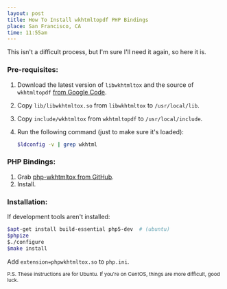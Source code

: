 ```yaml
--- 
layout: post
title: How To Install wkhtmltopdf PHP Bindings
place: San Francisco, CA
time: 11:55am
---
```


This isn't a difficult process, but I'm sure I'll need it again, so here it is.

### Pre-requisites:
1. Download the latest version of `libwkhtmltox` and the source of `wkhtmltopdf` [from Google Code](http://code.google.com/p/wkhtmltopdf/downloads/list).
2. Copy `lib/libwkhtmltox.so` from `libwkhtmltox` to `/usr/local/lib`.
3. Copy `include/wkhtmltox` from `wkhtmltopdf` to `/usr/local/include`.
4. Run the following command (just to make sure it's loaded):

    ```sh
    $ldconfig -v | grep wkhtml
    ```

### PHP Bindings:
1. Grab [php-wkhtmltox from GitHub](https://github.com/mreiferson/php-wkhtmltox).
2. Install.

### Installation:

If development tools aren't installed:

```sh
$apt-get install build-essential php5-dev  # (ubuntu)
$phpize
$./configure
$make install
```

Add `extension=phpwkhtmltox.so` to `php.ini`.

<small>P.S. These instructions are for Ubuntu. If you're on CentOS, things are more difficult, good luck.</small>